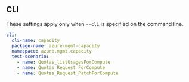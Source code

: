 ## CLI

These settings apply only when `--cli` is specified on the command line.

``` yaml $(cli)
cli:
  cli-name: capacity
  package-name: azure-mgmt-capacity
  namespace: azure.mgmt.capacity
  test-scenario:
    - name: Quotas_listUsagesForCompute
    - name: Quotas_Request_ForCompute
    - name: Quotas_Request_PatchForCompute
```
